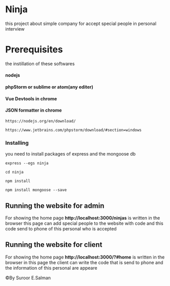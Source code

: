 # Ninja

this project about simple company for accept  special people in personal interview


# Prerequisites
the instillation of these softwares 
#### nodejs
#### phpStorm or sublime or atom(any editer)
#### Vue Devtools in chrome
#### JSON formatter in chrome
```
https://nodejs.org/en/download/
```

```
https://www.jetbrains.com/phpstorm/download/#section=windows
```

### Installing

you need to install packages of  express and the mongoose db

```
express --egs ninja
```
```
cd ninja
```

```
npm install
```
```
npm install mongoose --save
```
## Running the website for admin

For showing the home page  **http://localhost:3000/ninjas** is written in the browser
this page can add special people to the website with code and this code send to phone of this personal who is accepted

## Running the website for client

For showing the home page  **http://localhost:3000/?#home** is written in the browser 
in this page the client can write the code that is send to phone and the information of this personal are appeare


©By Suroor E.Salman
